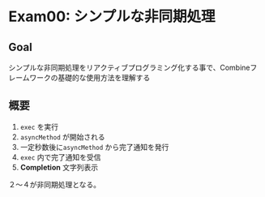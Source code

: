 # Exam00: シンプルな非同期処理

## Goal

シンプルな非同期処理をリアクティブプログラミング化する事で、Combineフレームワークの基礎的な使用方法を理解する

## 概要

1. `exec` を実行
2. `asyncMethod` が開始される
3. 一定秒数後に`asyncMethod` から完了通知を発行
4. `exec` 内で完了通知を受信
5. **Completion** 文字列表示

２〜４が非同期処理となる。